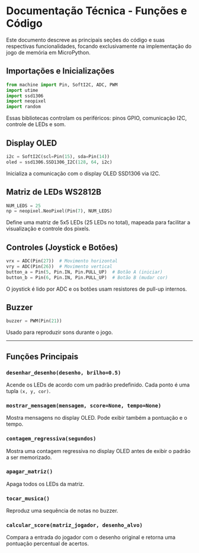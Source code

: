 # Documentação Técnica - Funções e Código

Este documento descreve as principais seções do código e suas respectivas funcionalidades, focando exclusivamente na implementação do jogo de memória em MicroPython.

## Importações e Inicializações

```python
from machine import Pin, SoftI2C, ADC, PWM
import utime
import ssd1306
import neopixel
import random
```
Essas bibliotecas controlam os periféricos: pinos GPIO, comunicação I2C, controle de LEDs e som.

## Display OLED

```python
i2c = SoftI2C(scl=Pin(15), sda=Pin(14))
oled = ssd1306.SSD1306_I2C(128, 64, i2c)
```
Inicializa a comunicação com o display OLED SSD1306 via I2C.

## Matriz de LEDs WS2812B

```python
NUM_LEDS = 25
np = neopixel.NeoPixel(Pin(7), NUM_LEDS)
```
Define uma matriz de 5x5 LEDs (25 LEDs no total), mapeada para facilitar a visualização e controle dos pixels.

## Controles (Joystick e Botões)

```python
vrx = ADC(Pin(27))  # Movimento horizontal
vry = ADC(Pin(26))  # Movimento vertical
button_a = Pin(5, Pin.IN, Pin.PULL_UP)  # Botão A (iniciar)
button_b = Pin(6, Pin.IN, Pin.PULL_UP)  # Botão B (mudar cor)
```
O joystick é lido por ADC e os botões usam resistores de pull-up internos.

## Buzzer

```python
buzzer = PWM(Pin(21))
```

Usado para reproduzir sons durante o jogo.

---

## Funções Principais

### `desenhar_desenho(desenho, brilho=0.5)`
Acende os LEDs de acordo com um padrão predefinido. Cada ponto é uma tupla `(x, y, cor)`.

### `mostrar_mensagem(mensagem, score=None, tempo=None)`
Mostra mensagens no display OLED. Pode exibir também a pontuação e o tempo.

### `contagem_regressiva(segundos)`
Mostra uma contagem regressiva no display OLED antes de exibir o padrão a ser memorizado.

### `apagar_matriz()`
Apaga todos os LEDs da matriz.

### `tocar_musica()`
Reproduz uma sequência de notas no buzzer.

### `calcular_score(matriz_jogador, desenho_alvo)`
Compara a entrada do jogador com o desenho original e retorna uma pontuação percentual de acertos.
